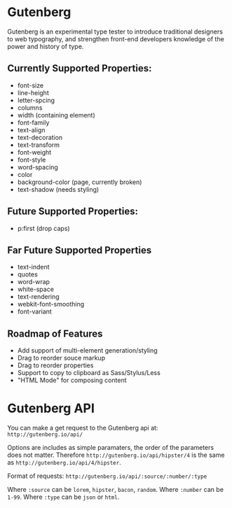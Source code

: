 Gutenberg
=========

Gutenberg is an experimental type tester to introduce traditional designers to web typography, and strengthen front-end developers knowledge of the power and history of type.

## Currently Supported Properties:
- font-size
- line-height
- letter-spcing
- columns
- width (containing element)
- font-family
- text-align
- text-decoration
- text-transform
- font-weight
- font-style
- word-spacing
- color
- background-color (page, currently broken)
- text-shadow (needs styling)

## Future Supported Properties:
- p:first (drop caps)


## Far Future Supported Properties
- text-indent
- quotes
- word-wrap
- white-space
- text-rendering
- webkit-font-smoothing
- font-variant

## Roadmap of Features
- Add support of multi-element generation/styling
- Drag to reorder souce markup
- Drag to reorder properties
- Support to copy to clipboard as Sass/Stylus/Less
- "HTML Mode" for composing content

# Gutenberg API

You can make a get request to the Gutenberg api at: `http://gutenberg.io/api/`

Options are includes as simple paramaters, the order of the parameters does not matter. Therefore `http://gutenberg.io/api/hipster/4` is the same as `http://gutenberg.io/api/4/hipster`.

Format of requests: `http://gutenberg.io/api/:source/:number/:type`

Where `:source` can be `lorem`, `hipster`, `bacon`, `random`.  Where `:number` can be `1-99`. Where `:type` can be `json` or `html`. 
